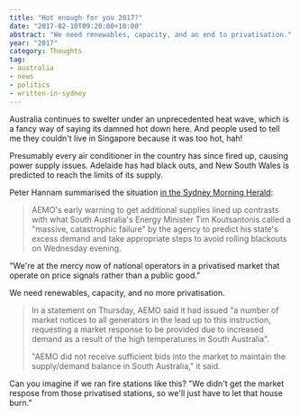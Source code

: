 ```yaml
---
title: "Hot enough for you 2017?"
date: "2017-02-10T09:20:00+10:00"
abstract: "We need renewables, capacity, and an end to privatisation."
year: "2017"
category: Thoughts
tag:
- australia
- news
- politics
- written-in-sydney
---
```

Australia continues to swelter under an unprecedented heat wave, which is a fancy way of saying its damned hot down here. And people used to tell me they couldn't live in Singapore because it was too hot, hah!

Presumably every air conditioner in the country has since fired up, causing power supply issues. Adelaide has had black outs, and New South Wales is predicted to reach the limits of its supply.

Peter Hannam summarised the situation [in the Sydney Morning Herald]:

> AEMO's early warning to get additional supplies lined up contrasts with what South Australia's Energy Minister Tim Koutsantonis called a "massive, catastrophic failure" by the agency to predict his state's excess demand and take appropriate steps to avoid rolling blackouts on Wednesday evening.
> 
"We're at the mercy now of national operators in a privatised market that operate on price signals rather than a public good."

We need renewables, capacity, and no more privatisation.

> In a statement on Thursday, AEMO said it had issued "a number of market notices to all generators in the lead up to this instruction, requesting a market response to be provided due to increased demand as a result of the high temperatures in South Australia".
>
> "AEMO did not receive sufficient bids into the market to maintain the supply/demand balance in South Australia," it said.

Can you imagine if we ran fire stations like this? "We didn't get the market respose from those privatised stations, so we'll just have to let that house burn."

[in the Sydney Morning Herald]: http://www.smh.com.au/business/energy/warning-of-nsw-power-shortages-after-soaring-temperatures-stoke-demand-20170208-gu8rv5

